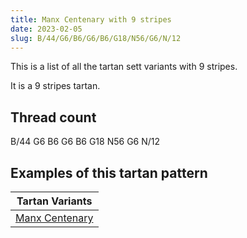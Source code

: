 ```yaml
---
title: Manx Centenary with 9 stripes
date: 2023-02-05
slug: B/44/G6/B6/G6/B6/G18/N56/G6/N/12
---
```

This is a list of all the tartan sett variants with 9 stripes.

It is a 9 stripes tartan.


## Thread count
B/44 G6 B6 G6 B6 G18 N56 G6 N/12

## Examples of this tartan pattern

| Tartan Variants |
|---------------|
| [Manx Centenary](/variants/b/44/g6/b6/g6/b6/g18/n56/g6/n/12-b304080-g008000-n808080)||
